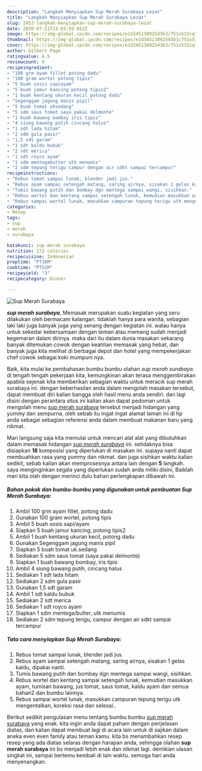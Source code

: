 ```yaml
---
description: "Langkah Menyiapkan Sup Merah Surabaya Lezat"
title: "Langkah Menyiapkan Sup Merah Surabaya Lezat"
slug: 2452-langkah-menyiapkan-sup-merah-surabaya-lezat
date: 2020-07-21T23:03:59.652Z
image: https://img-global.cpcdn.com/recipes/e1d34513892543b3/751x532cq70/sup-merah-surabaya-foto-resep-utama.jpg
thumbnail: https://img-global.cpcdn.com/recipes/e1d34513892543b3/751x532cq70/sup-merah-surabaya-foto-resep-utama.jpg
cover: https://img-global.cpcdn.com/recipes/e1d34513892543b3/751x532cq70/sup-merah-surabaya-foto-resep-utama.jpg
author: Gilbert Page
ratingvalue: 4.5
reviewcount: 9
recipeingredient:
- "100 grm ayam fillet potong dadu"
- "100 gram wortel potong tipis"
- "5 buah sosis sapiayam"
- "5 buah jamur kancing potong tipis2"
- "1 buah kentang ukuran kecil potong dadu"
- "Segenggam jagung manis pipil"
- "5 buah tomat uksedang"
- "5 sdm saus tomat saya pakai delmonte"
- "1 buah bawang bombay iris tipis"
- "4 siung bawang putih cincang halus"
- "1 sdt lada hitam"
- "2 sdm gula pasir"
- "1,5 sdt garam"
- "1 sdt kaldu bubuk"
- "2 sdt merica"
- "1 sdt royco ayam"
- "1 sdm mentegabutter utk menumis"
- "2 sdm tepung terigu campur dengan air sdkt sampai tercampur"
recipeinstructions:
- "Rebus tomat sampai lunak, blender jadi jus."
- "Rebus ayam sampai setengah matang, saring airnya, sisakan 1 gelas kaldu, dipakai nanti."
- "Tumis bawang putih dan bombay dgn mentega sampai wangi, sisihkan."
- "Rebus wortel dan kentang sampai setengah lunak, kemudian masukkan ayam, tumisan bawang, jus tomat, saus tomat, kaldu ayam dan semua bahan2 dan bumbu lainnya."
- "Rebus sampai wortel lunak, masukkan campuran tepung terigu utk mengentalkan, koreksi rasa dan selesai.."
categories:
- Resep
tags:
- sup
- merah
- surabaya

katakunci: sup merah surabaya 
nutrition: 272 calories
recipecuisine: Indonesian
preptime: "PT16M"
cooktime: "PT51M"
recipeyield: "3"
recipecategory: Dinner

---
```



![Sup Merah Surabaya](https://img-global.cpcdn.com/recipes/e1d34513892543b3/751x532cq70/sup-merah-surabaya-foto-resep-utama.jpg)

<b><i>sup merah surabaya</i></b>, Memasak merupakan suatu kegiatan yang seru dilakukan oleh bermacam kalangan. tidaklah hanya para wanita, sebagian laki laki juga banyak juga yang senang dengan kegiatan ini. walau hanya untuk sekedar kebersamaan dengan teman atau memang sudah menjadi kegemaran dalam dirinya. maka dari itu dalam dunia masakan sekarang banyak ditemukan cowok dengan keahlian memasak yang hebat, dan banyak juga kita melihat di berbagai depot dan hotel yang mempekerjakan chef cowok sebagai koki mumpuni nya.

Baik, kita mulai ke pembahasan bumbu bumbu olahan <i>sup merah surabaya</i>. di tengah tengah pekerjaan kita, kemungkinan akan terasa menggembirakan apabila sejenak kita memberikan sebagian waktu untuk meracik sup merah surabaya ini. dengan keberhasilan anda dalam mengolah masakan tersebut, dapat membuat diri kalian bangga oleh hasil menu anda sendiri. dan lagi disini dengan perantara situs ini kalian akan dapat pedoman untuk mengolah menu <u>sup merah surabaya</u> tersebut menjadi hidangan yang yummy dan sempurna, oleh sebab itu ingat ingat alamat laman ini di hp anda sebagai sebagian referensi anda dalam membuat makanan baru yang nikmat.




Mari langsung saja kita memulai untuk mencari alat alat yang dibutuhkan dalam memasak hidangan <u><i>sup merah surabaya</i></u> ini. setidaknya bisa disiapkan <b>18</b> komposisi yang diperlukan di masakan ini. supaya nanti dapat membuahkan rasa yang yummy dan nikmat. dan juga sisihkan waktu kalian sedikit, sebab kalian akan memprosesnya antara lain dengan <b>5</b> langkah. saya menginginkan segala yang diperlukan sudah anda miliki disini, Baiklah mari kita olah dengan merinci dulu bahan perlengkapan dibawah ini.

<!--inarticleads1-->

##### Bahan pokok dan bumbu-bumbu yang digunakan untuk pembuatan Sup Merah Surabaya:

1. Ambil 100 grm ayam fillet, potong dadu
1. Gunakan 100 gram wortel, potong tipis
1. Ambil 5 buah sosis sapi/ayam
1. Siapkan 5 buah jamur kancing, potong tipis2
1. Ambil 1 buah kentang ukuran kecil, potong dadu
1. Gunakan Segenggam jagung manis pipil
1. Siapkan 5 buah tomat uk.sedang
1. Sediakan 5 sdm saus tomat (saya pakai delmonte)
1. Siapkan 1 buah bawang bombay, iris tipis
1. Ambil 4 siung bawang putih, cincang halus
1. Sediakan 1 sdt lada hitam
1. Sediakan 2 sdm gula pasir
1. Gunakan 1,5 sdt garam
1. Ambil 1 sdt kaldu bubuk
1. Sediakan 2 sdt merica
1. Sediakan 1 sdt royco ayam
1. Siapkan 1 sdm mentega/butter, utk menumis
1. Sediakan 2 sdm tepung terigu, campur dengan air sdkt sampai tercampur




<!--inarticleads2-->

##### Tata cara menyiapkan Sup Merah Surabaya:

1. Rebus tomat sampai lunak, blender jadi jus.
1. Rebus ayam sampai setengah matang, saring airnya, sisakan 1 gelas kaldu, dipakai nanti.
1. Tumis bawang putih dan bombay dgn mentega sampai wangi, sisihkan.
1. Rebus wortel dan kentang sampai setengah lunak, kemudian masukkan ayam, tumisan bawang, jus tomat, saus tomat, kaldu ayam dan semua bahan2 dan bumbu lainnya.
1. Rebus sampai wortel lunak, masukkan campuran tepung terigu utk mengentalkan, koreksi rasa dan selesai..




Berikut sedikit pengulasan menu tentang bumbu bumbu <u>sup merah surabaya</u> yang enak. kita ingin anda dapat paham dengan penjelasan diatas, dan kalian dapat membuat lagi di acara lain untuk di sajikan dalam aneka even even family atau teman kamu. kita bs menambahkan resep resep yang ada diatas selaras dengan harapan anda, sehingga olahan <b>sup merah surabaya</b> ini bs menjadi lebih enak dan nikmat lagi. demikian ulasan singkat ini, sampai bertemu kembali di lain waktu. semoga hari anda menyenangkan.
